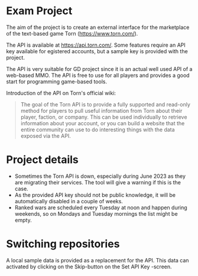 # Exam Project
The aim of the project is to create an external interface for the marketplace of the text-based game Torn (https://www.torn.com/).
  
The API is available at https://api.torn.com/. Some features require an API key available for egistered accounts, but a sample key is provided with the project.
  
The API is very suitable for GD project since it is an actual well used API of a web-based MMO. The API is free to use for all players and provides a good start for programming game-based tools.
  
Introduction of the API on Torn's official wiki:
> The goal of the Torn API is to provide a fully supported and read-only method for players to pull useful information from Torn about their player, faction, or company. This can be used individually to retrieve information about your account, or you can build a website that the entire community can use to do interesting things with the data exposed via the API.

# Project details
* Sometimes the Torn API is down, especially during June 2023 as they are migrating their services. The tool will give a warning if this is the case.  
* As the provided API key should not be public knowledge, it will be automatically disabled in a couple of weeks. 
* Ranked wars are scheduled every Tuesday at noon and happen during weekends, so on Mondays and Tuesday mornings the list might be empty.
  

# Switching repositories
A local sample data is provided as a replacement for the API. This data can activated by clicking on the Skip-button on the Set API Key -screen.